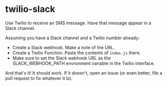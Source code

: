 # twilio-slack

Use Twilio to receive an SMS message. Have that message appear in a Slack
channel.

Assuming you have a Slack channel and a Twilio number already:

* Create a Slack webhook. Make a note of the URL.
* Create a Twilio Function. Paste the contents of `index.js` there.
* Make sure to set the Slack webhook URL as the SLACK_WEBHOOK_PATH envronment
  variable in the Twilio interface.

And that's it! It should work. If it doesn't, open an issue (or even better,
file a pull request to fix whatever it is).
